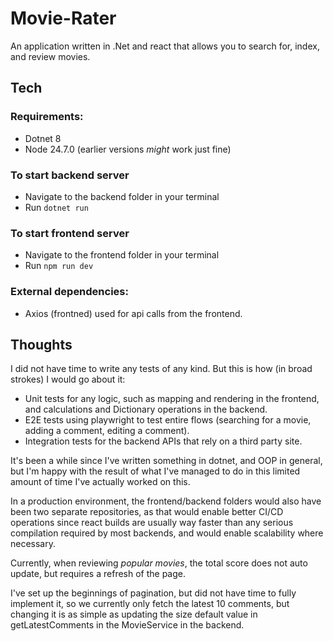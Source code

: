 # Movie-Rater
An application written in .Net and react that allows you to search for, index, and review movies.

## Tech
### Requirements:
- Dotnet 8
- Node 24.7.0 (earlier versions *might* work just fine)

### To start backend server
- Navigate to the backend folder in your terminal
- Run `dotnet run`

### To start frontend server
- Navigate to the frontend folder in your terminal
- Run `npm run dev`

### External dependencies:
- Axios (frontned)
used for api calls from the frontend.

## Thoughts
I did not have time to write any tests of any kind. But this is how (in broad strokes) I would go about it:
- Unit tests for any logic, such as mapping and rendering in the frontend, and calculations and Dictionary operations in the backend.
- E2E tests using playwright to test entire flows (searching for a movie, adding a comment, editing a comment).
- Integration tests for the backend APIs that rely on a third party site.

It's been a while since I've written something in dotnet, and OOP in general, but I'm happy with the result of what I've managed to do in this limited amount of time I've actually worked on this.

In a production environment, the frontend/backend folders would also have been two separate repositories,
as that would enable better CI/CD operations since react builds are usually way faster than any serious compilation required by most backends, and would enable scalability where necessary.

Currently, when reviewing *popular movies*, the total score does not auto update, but requires a refresh of the page.

I've set up the beginnings of pagination, but did not have time to fully implement it, so we currently only fetch the latest 10 comments, but changing it is as simple as updating the size default value in getLatestComments in the MovieService in the backend.
